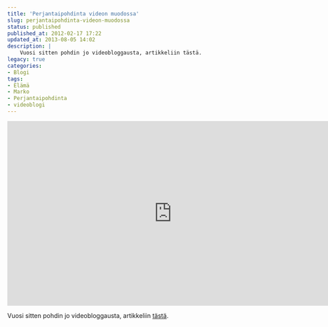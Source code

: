 ```yaml
---
title: 'Perjantaipohdinta videon muodossa'
slug: perjantaipohdinta-videon-muodossa
status: published
published_at: 2012-02-17 17:22
updated_at: 2013-08-05 14:02
description: |
    Vuosi sitten pohdin jo videobloggausta, artikkeliin tästä.
legacy: true
categories:
- Blogi
tags:
- Elämä
- Marko
- Perjantaipohdinta
- videoblogi
---
```


<p><iframe loading="lazy" title="MarkoKaartinen.net - Perjantaipohdinta 17.02.2012" width="750" height="422" src="https://www.youtube.com/embed/BTSkgqhDxco?feature=oembed" frameborder="0" allow="accelerometer; autoplay; clipboard-write; encrypted-media; gyroscope; picture-in-picture" allowfullscreen></iframe></p>
<p>Vuosi sitten pohdin jo videobloggausta, artikkeliin <a title="Videobloggaus?" href="https://markokaartinen.net/videobloggaus/" target="_blank">tästä</a>.</p>
